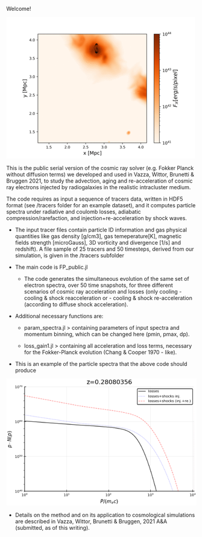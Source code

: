 Welcome!

<img src="Webp.net-gifmaker-132.gif" alt="alt text" width="whatever" height="whatever">

This is the public serial version of the cosmic ray solver (e.g. Fokker Planck without diffusion terms) we developed and used in Vazza, Wittor, Brunetti & Bruggen 2021, to study the advection, aging and re-acceleration of cosmic ray electrons injected by radiogalaxies in the realistic intracluster medium. 

The code requires as input a sequence of tracers data, written in HDF5 format (see /tracers folder for an example dataset), and it computes particle spectra under radiative and coulomb losses, adiabatic compression/rarefaction, and injection+re-acceleration by shock waves. 

- The input tracer files contain particle ID information and gas physical quantities like gas density [g/cm3], gas temeperature[K], magnetic fields strength [microGauss],  3D vorticity and divergence [1/s] and redshift). 
A file sample of 25 tracers and 50 timesteps, derived from our simulation, is given in the /tracers subfolder

* The main code is FP_public.jl

     - The code generates the simultaneous evolution of the same set of electron spectra, over 50 time snapshots, for three different scenarios of cosmic ray acceleration and losses (only cooling - cooling & shock reacceleration or - cooling & shock re-acceleration (according to diffuse shock acceleration). 
      

* Additional necessary functions are: 

     - param_spectra.jl  > containing  parameters of input spectra and momentum binning, which can be changed here (pmin, pmax, dp).

     -  loss_gain1.jl   > containing all acceleration and loss terms, necessary for the Fokker-Planck evolution (Chang & Cooper 1970 - like). 

* This is an example of the particle spectra that the above code should produce

<img src="spectra_out152.png" alt="alt text" width="whatever" height="whatever">



* Details on the method and on its application to cosmological simulations are described in Vazza, Wittor, Brunetti & Bruggen, 2021 A&A (submitted, as of this writing). 


